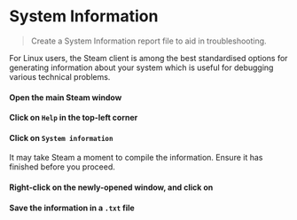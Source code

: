 # System Information

> Create a System Information report file to aid in troubleshooting.

For Linux users, the Steam client is among the best standardised options for generating information about your system which is useful for debugging various technical problems.

<steps level="4">

#### Open the main Steam window

#### Click on `Help` in the top-left corner

#### Click on `System information`

<warning>

It may take Steam a moment to compile the information. Ensure it has finished before you proceed.

</warning>

#### Right-click on the newly-opened window, and click on <kbd value="Copy All Text to Clipboard"></kbd>

#### Save the information in a `.txt` file

</steps>
